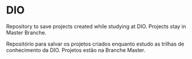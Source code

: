 # DIO

Repository to save projects created while studying at DIO.
Projects stay in Master Branche.

Repositório para salvar os projetos criados enquanto estudo as trilhas de conhecimento da DIO.
Projetos estão na Branche Master.

